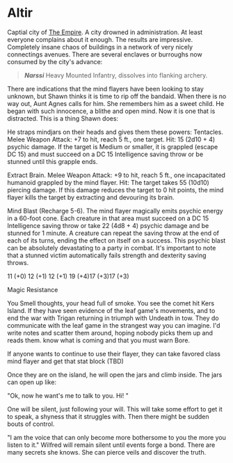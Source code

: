 # Altir

Captial city of [The Empire](/f/the_empire.md). A city drowned in administration. At least everyone complains about it enough. The results are impressive. Completely insane chaos of buildings in a network of very nicely connectings avenues. There are several enclaves or burroughs now consumed by the city's advance:

> ***Narssi***
> Heavy Mounted Infantry, dissolves into flanking archery. 

There are indications that the mind flayers have been looking to stay unknown, but Shawn thinks it is time to rip off the bandaid. When there is no way out, Aunt Agnes calls for him. She remembers him as a sweet child. He began with such innocence, a blithe and open mind. Now it is one that is distracted. This is a thing Shawn does:

He straps mindjars on their heads and gives them these powers:
Tentacles. Melee Weapon Attack: +7 to hit, reach 5 ft., one target. Hit: 15 (2d10 + 4) psychic damage. If the target is Medium or smaller, it is grappled (escape DC 15) and must succeed on a DC 15 Intelligence saving throw or be stunned until this grapple ends.

Extract Brain. Melee Weapon Attack: +9 to hit, reach 5 ft., one incapacitated humanoid grappled by the mind flayer. Hit: The target takes 55 (10d10) piercing damage. If this damage reduces the target to 0 hit points, the mind flayer kills the target by extracting and devouring its brain.

Mind Blast (Recharge 5-6). The mind flayer magically emits psychic energy in a 60-foot cone. Each creature in that area must succeed on a DC 15 Intelligence saving throw or take 22 (4d8 + 4) psychic damage and be stunned for 1 minute. A creature can repeat the saving throw at the end of each of its turns, ending the effect on itself on a success. This psychic blast can be absolutely devastating to a party in combat. It's important to note that a stunned victim automatically fails strength and dexterity saving throws.

11 (+0) 12 (+1) 12 (+1) 19 (+4)17 (+3)17 (+3)

Magic Resistance

You Smell thoughts, your head full of smoke. You see the comet hit Kers Island. If they have seen evidence of the leaf game's movements, and to end the war with Trigan returning in triumph with Undeath in tow. They do communicate with the leaf game in the strangest way you can imagine. I'd write notes and scatter them around, hoping nobody picks them up and reads them. know what is coming and that you must warn Bore. 

If anyone wants to continue to use their flayer, they can take favored class mind flayer and get that stat block (TBD)

Once they are on the island, he will open the jars and climb inside. The jars can open up like:

"Ok, now he want's me to talk to you. Hi! "

One will be silent, just following your will. This will take some effort to get it to speak, a shyness that it struggles with. Then there might be sudden bouts of control. 

"I am the voice that can only become more bothersome to you the more you listen to it." Wilfred will remain silent until events forge a bond. There are many secrets she knows. She can pierce veils and discover the truth.